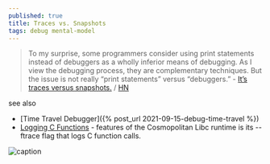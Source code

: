 ```yaml
---
published: true
title: Traces vs. Snapshots
tags: debug mental-model
---
```

> To my surprise, some programmers consider using print statements instead of debuggers as a wholly inferior means of debugging. As I view the debugging process, they are complementary techniques. But the issue is not really “print statements” versus “debuggers.” - [It’s traces versus snapshots.](https://www.scott-a-s.com/traces-vs-snapshots/) / [HN](https://news.ycombinator.com/item?id=31293046)

see also
- [Time Travel Debugger]({% post_url 2021-09-15-debug-time-travel %})
- [	Logging C Functions](https://news.ycombinator.com/item?id=31443198) - features of the Cosmopolitan Libc runtime is its --ftrace flag that logs C function calls.

![caption](https://www.scott-a-s.com/files/state_view.png)